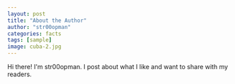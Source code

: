 ```yaml
---
layout: post
title: "About the Author"
author: "str00opman"
categories: facts
tags: [sample]
image: cuba-2.jpg
---
```


Hi there! I'm str00opman. I post about what I like and want to share with my readers.